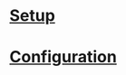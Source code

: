 ﻿<!--
SPDX-FileCopyrightText: © 2021-2022 MONAI Consortium
SPDX-License-Identifier: Apache License 2.0
-->

# [Setup](setup.md)
# [Configuration](schema.md)
